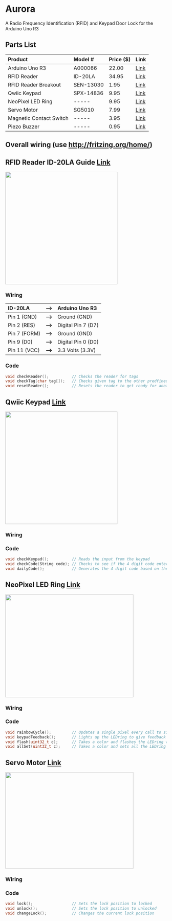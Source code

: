 # Aurora
A Radio Frequency Identification (RFID) and Keypad Door Lock for the Arduino Uno R3

## Parts List
| Product | Model # | Price ($) | Link |
|  :---   |  :---   | :--- |  :---  |
|  Arduino Uno R3   |  A000066   | 22.00 | [Link](https://store.arduino.cc/usa/arduino-uno-rev3) |
|  RFID Reader   |  ID-20LA   | 34.95 | [Link](https://www.sparkfun.com/products/11828) |
|  RFID Reader Breakout   |  SEN-13030   | 1.95 | [Link](https://www.sparkfun.com/products/13030) |
|  Qwiic Keypad   |  SPX-14836  | 9.95 | [Link](https://www.sparkfun.com/products/14836) |
|  NeoPixel LED Ring   |  -----   | 9.95 | [Link](https://www.adafruit.com/product/1463) |
|  Servo Motor   |  SG5010  | 7.99 | [Link](https://www.thingbits.net/products/servo-motor-standard-size-sg5010) |
|  Magnetic Contact Switch  |  -----  | 3.95 | [Link](https://www.adafruit.com/product/375) |
|  Piezo Buzzer   |  -----  | 0.95 | [Link](https://www.adafruit.com/product/1536) |



## Overall wiring (use http://fritzing.org/home/)

## RFID Reader ID-20LA Guide [Link](https://www.sparkfun.com/products/11828)
<img src="https://cdn.sparkfun.com//assets/parts/8/1/8/8/11828-01.jpg" height="350" width="350">

### Wiring
| ID-20LA | **-->** | Arduino Uno R3 |
|  :---  | :---: | :--- |
| Pin 1  (GND)  | **-->** | Ground (GND) |
| Pin 2  (RES)  | **-->** | Digital Pin 7 (D7)  |
| Pin 7  (FORM) | **-->** | Ground (GND)  |
| Pin 9  (D0)   | **-->** | Digital Pin 0 (D0)  |
| Pin 11 (VCC)  | **-->** | 3.3 Volts (3.3V)  |

### Code
```C++
void checkReader();          // Checks the reader for tags
void checkTag(char tag[]);   // Checks given tag to the other predfined valid tags
void resetReader();          // Resets the reader to get ready for another read
```

## Qwiic Keypad [Link](https://www.sparkfun.com/products/14836)
<img src="https://cdn.sparkfun.com//assets/parts/1/3/1/0/6/14836-Qwiic_Keypad-01.jpg" height="350" width="350">

### Wiring

### Code
```C++
void checkKeypad();          // Reads the input from the keypad
void checkCode(String code); // Checks to see if the 4 digit code entered is correct
void dailyCode();            // Generates the 4 digit code based on the current date
```

## NeoPixel LED Ring [Link](https://www.adafruit.com/product/1463)
<img src="https://cdn-shop.adafruit.com/1200x900/1463-03.jpg" height="320" width="400">

### Wiring

### Code
```C++
void rainbowCycle();         // Updates a single pixel every call to simulate a spinning rainbow
void keypadFeedback();       // Lights up the LEDring to give feedback on how many digits you have entered
void flash(uint32_t c);      // Takes a color and flashes the LEDring with it 3 times
void allSet(uint32_t c);     // Takes a color and sets all the LEDring pixels to the color
```

## Servo Motor [Link](https://www.thingbits.net/products/servo-motor-standard-size-sg5010)
<img src="https://d2drzakx2pq6fl.cloudfront.net/production/products/399/large/servo-motor-sg5010.jpg?1451678104" height="300" width="400">

### Wiring

### Code
```C++
void lock();                 // Sets the lock position to locked
void unlock();               // Sets the lock position to unlocked
void changeLock();           // Changes the current lock position
```
